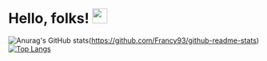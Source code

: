 # Hello, folks! <img src="https://raw.githubusercontent.com/MartinHeinz/MartinHeinz/master/wave.gif" width="30px">


![Anurag's GitHub stats](https://github-readme-stats.vercel.app/api?username=Francy93&show_icons=true&theme=midnight-purple)(https://github.com/Francy93/github-readme-stats)
[![Top Langs](https://github-readme-stats.vercel.app/api/top-langs/?username=Francy93&layout=compact&theme=midnight-purple)](https://github.com/Francy93/github-readme-stats)

<!--
**Francy93/Francy93** is a ✨ _special_ ✨ repository because its `README.md` (this file) appears on your GitHub profile.

Here are some ideas to get you started:

- 🔭 I’m currently working on ...
- 🌱 I’m currently learning ...
- 👯 I’m looking to collaborate on ...
- 🤔 I’m looking for help with ...
- 💬 Ask me about ...
- 📫 How to reach me: ...
- 😄 Pronouns: ...
- ⚡ Fun fact: ...
-->
